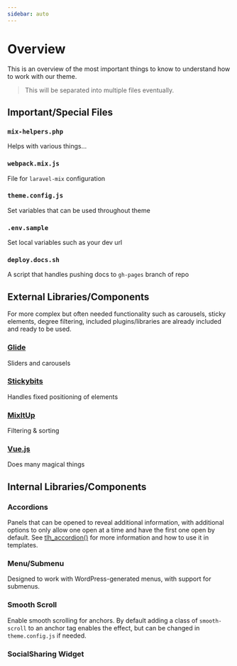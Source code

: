 ```yaml
---
sidebar: auto
---
```


# Overview

This is an overview of the most important things to know to understand how to work with our theme.

> This will be separated into multiple files eventually.

## Important/Special Files

### `mix-helpers.php`

Helps with various things...

### `webpack.mix.js`

File for `laravel-mix` configuration

### `theme.config.js`

Set variables that can be used throughout theme

### `.env.sample`

Set local variables such as your dev url

### `deploy.docs.sh`

A script that handles pushing docs to `gh-pages` branch of repo

## External Libraries/Components

For more complex but often needed functionality such as carousels, sticky elements, degree filtering, included plugins/libraries are already included and ready to be used.

### [Glide](https://github.com/glidejs/glide)

Sliders and carousels

### [Stickybits](https://github.com/dollarshaveclub/stickybits)

Handles fixed positioning of elements

### [MixItUp](https://github.com/patrickkunka/mixitup)

Filtering & sorting

### [Vue.js](https://github.com/vuejs/vue)

Does many magical things

## Internal Libraries/Components

### Accordions

Panels that can be opened to reveal additional information, with additional options to only allow one open at a time and have the first one open by default. See [tlh_accordion()](/theme-features/#accordion) for more information and how to use it in templates.

### Menu/Submenu

Designed to work with WordPress-generated menus, with support for submenus.

### Smooth Scroll

Enable smooth scrolling for anchors. By default adding a class of `smooth-scroll` to an anchor tag enables the effect, but can be changed in `theme.config.js` if needed.

### SocialSharing Widget

